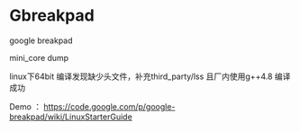 # Gbreakpad
google breakpad 

mini_core dump 

linux下64bit 编译发现缺少头文件，补充third_party/lss 且厂内使用g++4.8 编译成功

Demo ： https://code.google.com/p/google-breakpad/wiki/LinuxStarterGuide

